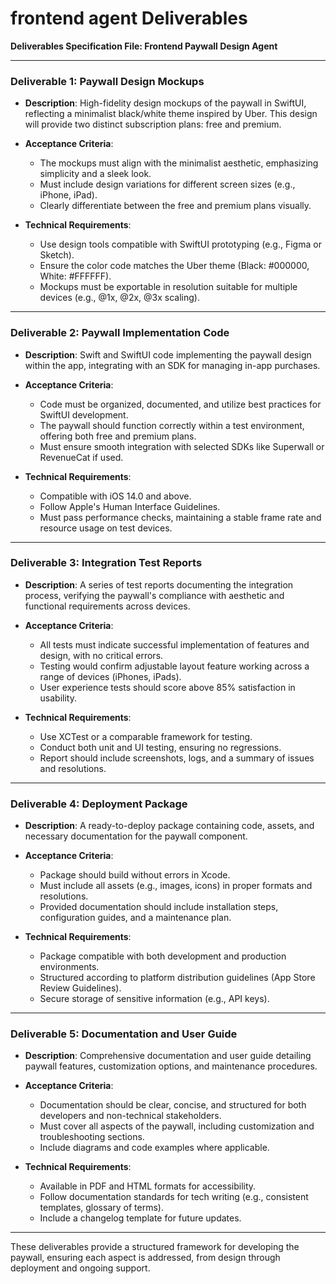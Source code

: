 
# frontend agent Deliverables

**Deliverables Specification File: Frontend Paywall Design Agent**

---

### Deliverable 1: Paywall Design Mockups

- **Description**: High-fidelity design mockups of the paywall in SwiftUI, reflecting a minimalist black/white theme inspired by Uber. This design will provide two distinct subscription plans: free and premium.

- **Acceptance Criteria**:
  - The mockups must align with the minimalist aesthetic, emphasizing simplicity and a sleek look.
  - Must include design variations for different screen sizes (e.g., iPhone, iPad).
  - Clearly differentiate between the free and premium plans visually.

- **Technical Requirements**:
  - Use design tools compatible with SwiftUI prototyping (e.g., Figma or Sketch).
  - Ensure the color code matches the Uber theme (Black: #000000, White: #FFFFFF).
  - Mockups must be exportable in resolution suitable for multiple devices (e.g., @1x, @2x, @3x scaling).

---

### Deliverable 2: Paywall Implementation Code

- **Description**: Swift and SwiftUI code implementing the paywall design within the app, integrating with an SDK for managing in-app purchases.

- **Acceptance Criteria**:
  - Code must be organized, documented, and utilize best practices for SwiftUI development.
  - The paywall should function correctly within a test environment, offering both free and premium plans.
  - Must ensure smooth integration with selected SDKs like Superwall or RevenueCat if used.

- **Technical Requirements**:
  - Compatible with iOS 14.0 and above.
  - Follow Apple's Human Interface Guidelines.
  - Must pass performance checks, maintaining a stable frame rate and resource usage on test devices.

---

### Deliverable 3: Integration Test Reports

- **Description**: A series of test reports documenting the integration process, verifying the paywall's compliance with aesthetic and functional requirements across devices.

- **Acceptance Criteria**:
  - All tests must indicate successful implementation of features and design, with no critical errors.
  - Testing would confirm adjustable layout feature working across a range of devices (iPhones, iPads).
  - User experience tests should score above 85% satisfaction in usability.

- **Technical Requirements**:
  - Use XCTest or a comparable framework for testing.
  - Conduct both unit and UI testing, ensuring no regressions.
  - Report should include screenshots, logs, and a summary of issues and resolutions.

---

### Deliverable 4: Deployment Package

- **Description**: A ready-to-deploy package containing code, assets, and necessary documentation for the paywall component.

- **Acceptance Criteria**:
  - Package should build without errors in Xcode.
  - Must include all assets (e.g., images, icons) in proper formats and resolutions.
  - Provided documentation should include installation steps, configuration guides, and a maintenance plan.

- **Technical Requirements**:
  - Package compatible with both development and production environments.
  - Structured according to platform distribution guidelines (App Store Review Guidelines).
  - Secure storage of sensitive information (e.g., API keys).

---

### Deliverable 5: Documentation and User Guide

- **Description**: Comprehensive documentation and user guide detailing paywall features, customization options, and maintenance procedures.

- **Acceptance Criteria**:
  - Documentation should be clear, concise, and structured for both developers and non-technical stakeholders.
  - Must cover all aspects of the paywall, including customization and troubleshooting sections.
  - Include diagrams and code examples where applicable.

- **Technical Requirements**:
  - Available in PDF and HTML formats for accessibility.
  - Follow documentation standards for tech writing (e.g., consistent templates, glossary of terms).
  - Include a changelog template for future updates.

--- 

These deliverables provide a structured framework for developing the paywall, ensuring each aspect is addressed, from design through deployment and ongoing support.

